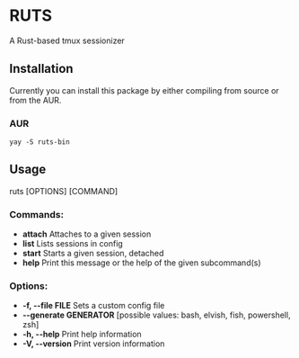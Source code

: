 # RUTS
A Rust-based tmux sessionizer

## Installation
Currently you can install this package by either compiling from source or from the AUR.

### AUR
`yay -S ruts-bin`

## Usage 
ruts [OPTIONS] [COMMAND]

### Commands:
- **attach**     Attaches to a given session
- **list**       Lists sessions in config
- **start**      Starts a given session, detached
- **help**       Print this message or the help of the given subcommand(s)

### Options:
- **-f, --file FILE**       Sets a custom config file
- **--generate GENERATOR**  [possible values: bash, elvish, fish, powershell, zsh]
- **-h, --help**            Print help information
- **-V, --version**         Print version information

